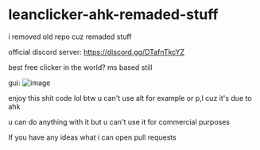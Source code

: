 # leanclicker-ahk-remaded-stuff
i removed old repo cuz remaded stuff

official discord server: https://discord.gg/DTafnTkcYZ

best free clicker in the world?
ms based still

gui:  ![image](https://user-images.githubusercontent.com/76454142/162644892-1105c10e-2ec9-41e8-b491-b09dc2fdf58e.png)

enjoy this shit code lol
btw u can't use alt for example or p,l 
cuz it's due to ahk

u can do anything with it
but u can't use it for commercial purposes




If you have any ideas what i can open pull requests
